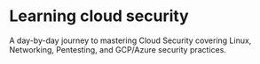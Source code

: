 # Learning cloud security
A day-by-day journey to mastering Cloud Security covering Linux, Networking, Pentesting, and GCP/Azure security practices.
